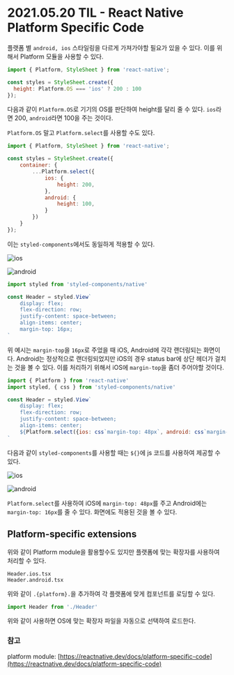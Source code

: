# 2021.05.20 TIL - React Native Platform Specific Code

플랫폼 별 `android, ios` 스타일링을 다르게 가져가야할 필요가 있을 수 있다. 이를 위해서 Platform 모듈을 사용할 수 있다.


```javascript
import { Platform, StyleSheet } from 'react-native';

const styles = StyleSheet.create({
  height: Platform.OS === 'ios' ? 200 : 100
});
```

다음과 같이 `Platform.OS`로 기기의 OS를 판단하여 height를 달리 줄 수 있다. `ios`라면 200, `android`라면 100을 주는 것이다.

`Platform.OS` 말고 `Platform.select`를 사용할 수도 있다.

```jsx
import { Platform, StyleSheet } from 'react-native';

const styles = StyleSheet.create({
    container: {
        ...Platform.select({
            ios: {
                height: 200,
            },
            android: {
                height: 100,
            }
        })
    }
});
```

이는 `styled-components`에서도 동일하게 적용할 수 있다.

![ios](https://user-images.githubusercontent.com/30178507/118995714-55d8d600-b9c2-11eb-9443-4b3a63eab39a.png)

![android](https://user-images.githubusercontent.com/30178507/118995789-5ffad480-b9c2-11eb-818c-d3fd0770bc1e.png)

```jsx
import styled from 'styled-components/native'

const Header = styled.View`
    display: flex;
    flex-direction: row;
    justify-content: space-between;
    align-items: center;
    margin-top: 16px;
`
```

위 예시는 `margin-top`을 `16px`로 주었을 때 iOS, Android에 각각 랜더링되는 화면이다. Android는 정상적으로 랜더링되었지만 iOS의 경우 status bar에 상단 헤더가 걸치는 것을 볼 수 있다. 이를 처리하기 위해서 iOS에 `margin-top`을 좀더 주어야할 것이다.

```jsx
import { Platform } from 'react-native'
import styled, { css } from 'styled-components/native'

const Header = styled.View`
    display: flex;
    flex-direction: row;
    justify-content: space-between;
    align-items: center;
    ${Platform.select({ios: css`margin-top: 48px`, android: css`margin-top: 16px`})};
`
```

다음과 같이 `styled-components`를 사용할 때는 `${}`에 js 코드를 사용하여 제공할 수 있다.

![ios](https://user-images.githubusercontent.com/30178507/118995701-540f1280-b9c2-11eb-81c0-99f1019b1358.png)

![android](https://user-images.githubusercontent.com/30178507/118995789-5ffad480-b9c2-11eb-818c-d3fd0770bc1e.png)

`Platform.select`를 사용하여 iOS에 `margin-top: 48px`를 주고 Android에는 `margin-top: 16px`를 줄 수 있다. 화면에도 적용된 것을 볼 수 있다.

## Platform-specific extensions

위와 같이 Platform module을 활용할수도 있지만 플랫폼에 맞는 확장자를 사용하여 처리할 수 있다.

```
Header.ios.tsx
Header.android.tsx
```

위와 같이 `.{platform}.`을 추가하여 각 플랫폼에 맞게 컴포넌트를 로딩할 수 있다.

```jsx
import Header from './Header'
```

위와 같이 사용하면 OS에 맞는 확장자 파일을 자동으로 선택하여 로드한다.

### 참고

platform module: [https://reactnative.dev/docs/platform-specific-code](https://reactnative.dev/docs/platform-specific-code)